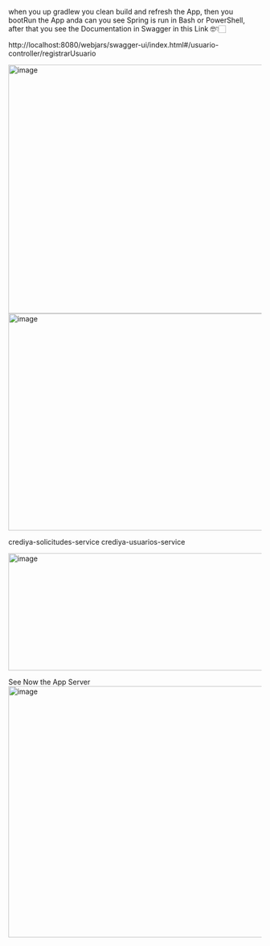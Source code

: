 when you up gradlew you clean build and refresh the App, then you bootRun the App anda can you see Spring is run in Bash or PowerShell,
after that you see the Documentation in Swagger in this Link 🤓👇🏻

http://localhost:8080/webjars/swagger-ui/index.html#/usuario-controller/registrarUsuario


<img width="953" height="494" alt="image" src="https://github.com/user-attachments/assets/bce16a12-891a-44b4-9bf1-c6b7ab45bd92" />



<img width="932" height="431" alt="image" src="https://github.com/user-attachments/assets/5f2f6958-c37f-4c5b-871c-ad3adafd5c59" />



crediya-solicitudes-service
crediya-usuarios-service

<img width="926" height="233" alt="image" src="https://github.com/user-attachments/assets/46864f84-d440-4638-8e33-2bedec438028" />


See Now the App Server
<img width="956" height="499" alt="image" src="https://github.com/user-attachments/assets/2d11751a-2b92-47d4-884a-f8468a7097ce" />

